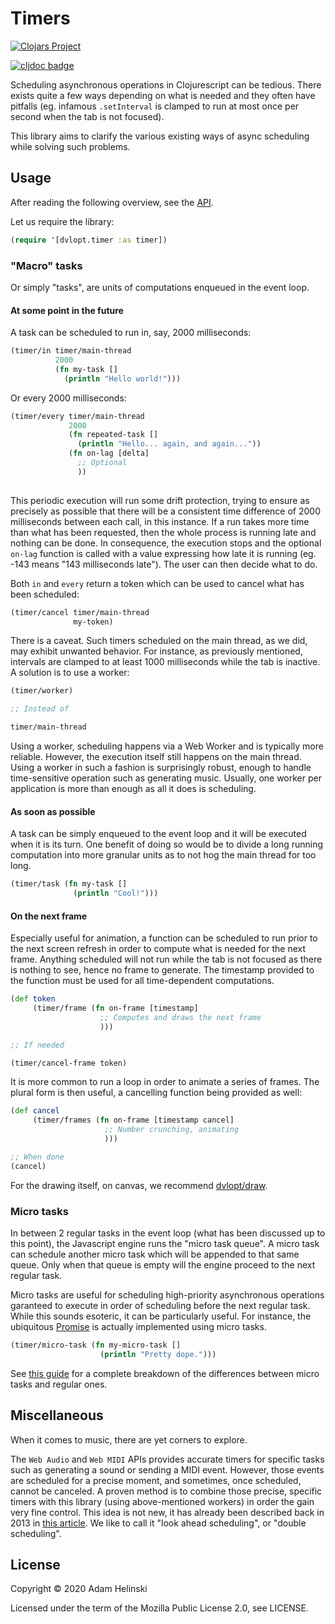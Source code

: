 # Timers

[![Clojars
Project](https://img.shields.io/clojars/v/dvlopt/timer.cljs.svg)](https://clojars.org/dvlopt/timer.cljs)

[![cljdoc
badge](https://cljdoc.org/badge/dvlopt/timer.cljs)](https://cljdoc.org/d/dvlopt/timer.cljs)

Scheduling asynchronous operations in Clojurescript can be tedious. There exists
quite a few ways depending on what is needed and they often have pitfalls (eg.
infamous `.setInterval` is clamped to run at most once per second when the tab
is not focused).

This library aims to clarify the various existing ways of async scheduling
while solving such problems.

## Usage

After reading the following overview, see the
[API](https://developer.mozilla.org/en-US/docs/Web/API/window/requestAnimationFrame).

Let us require the library:

```clj
(require '[dvlopt.timer :as timer])

```
### "Macro" tasks

Or simply "tasks", are units of computations enqueued in the event loop.

#### At some point in the future

A task can be scheduled to run in, say, 2000 milliseconds:

```clojure
(timer/in timer/main-thread
          2000
          (fn my-task []
            (println "Hello world!")))
```

Or every 2000 milliseconds:

```clojure
(timer/every timer/main-thread
             2000
             (fn repeated-task []
               (println "Hello... again, and again..."))
             (fn on-lag [delta]
               ;; Optional
               ))
               
```

This periodic execution will run some drift protection, trying to ensure as
precisely as possible that there will be a consistent time difference of 2000
milliseconds between each call, in this instance. If a run takes more time than
what has been requested, then the whole process is running late and nothing can
be done. In consequence, the execution stops and the optional `on-lag` function is
called with a value expressing how late it is running (eg. -143 means "143
milliseconds late"). The user can then decide what to do.

Both `in` and `every` return a token which can be used to cancel what has been
scheduled:

```clojure
(timer/cancel timer/main-thread
              my-token)
```

There is a caveat. Such timers scheduled on the main thread, as we did, may
exhibit unwanted behavior. For instance, as previously mentioned, intervals are
clamped to at least 1000 milliseconds while the tab is inactive. A solution is
to use a worker:

```clojure
(timer/worker)

;; Instead of

timer/main-thread
```

Using a worker, scheduling happens via a Web Worker and is typically more
reliable. However, the execution itself still happens on the main thread. Using
a worker in such a fashion is surprisingly robust, enough to handle
time-sensitive operation such as generating music. Usually, one worker per application is more than enough as all it does is scheduling.


#### As soon as possible

A task can be simply enqueued to the event loop and it will be executed when it
is its turn. One benefit of doing so would be to divide a long running
computation into more granular units as to not hog the main thread for too long.

```clojure
(timer/task (fn my-task []
              (println "Cool!")))
```

#### On the next frame

Especially useful for animation, a function can be scheduled to run prior to the
next screen refresh in order to compute what is needed for the next frame.
Anything scheduled will not run while the tab is not focused as there is nothing
to see, hence no frame to generate. The timestamp provided to the function must
be used for all time-dependent computations.

```clojure
(def token
     (timer/frame (fn on-frame [timestamp]
                    ;; Computes and draws the next frame
                    )))

;; If needed

(timer/cancel-frame token)
```

It is more common to run a loop in order to animate a series of frames. The
plural form is then useful, a cancelling function being provided as well:

```clojure
(def cancel
     (timer/frames (fn on-frame [timestamp cancel]
                     ;; Number crunching, animating
                     )))

;; When done
(cancel)
```

For the drawing itself, on canvas, we recommend
[dvlopt/draw](https://github.com/dvlopt/draw.cljs).


### Micro tasks

In between 2 regular tasks in the event loop (what has been discussed up to this
point), the Javascript engine runs the "micro task queue". A micro task can
schedule another micro task which will be appended to that same queue. Only when that queue is empty will the engine proceed to the next regular task.

Micro tasks are useful for scheduling high-priority asynchronous operations
garanteed to execute in order of scheduling before the next regular task. While
this sounds esoteric, it can be particularly useful. For instance, the
ubiquitous
[Promise](https://developer.mozilla.org/en-US/docs/Web/JavaScript/Reference/Global_Objects/Promise)
is actually implemented using micro tasks.

```clojure
(timer/micro-task (fn my-micro-task []
                    (println "Pretty dope.")))
```

See [this
guide](https://developer.mozilla.org/en-US/docs/Web/API/HTML_DOM_API/Microtask_guide)
for a complete breakdown of the differences between micro tasks and regular
ones.

## Miscellaneous

When it comes to music, there are yet corners to explore.

The `Web Audio` and `Web MIDI` APIs provides accurate timers for specific tasks
such as generating a sound or sending a MIDI event. However, those events are
scheduled for a precise moment, and sometimes, once scheduled, cannot be
canceled. A proven method is to combine those precise, specific timers with this
library (using above-mentioned workers) in order the gain very fine control. This idea is not new, it has
already been described back in 2013 in [this
article](https://www.html5rocks.com/en/tutorials/audio/scheduling/). We like to
call it "look ahead scheduling", or "double scheduling".


## License

Copyright © 2020 Adam Helinski

Licensed under the term of the Mozilla Public License 2.0, see LICENSE.
